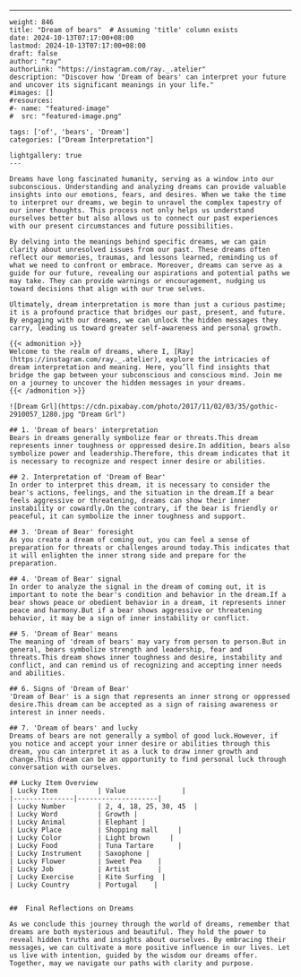 ---
    weight: 846
    title: "Dream of bears"  # Assuming 'title' column exists
    date: 2024-10-13T07:17:00+08:00
    lastmod: 2024-10-13T07:17:00+08:00
    draft: false
    author: "ray"
    authorLink: "https://instagram.com/ray._.atelier"
    description: "Discover how 'Dream of bears' can interpret your future and uncover its significant meanings in your life."
    #images: []
    #resources:
    #- name: "featured-image"
    #  src: "featured-image.png"
    
    tags: ['of', 'bears', 'Dream']
    categories: ["Dream Interpretation"]
    
    lightgallery: true
    ---
    
    Dreams have long fascinated humanity, serving as a window into our subconscious. Understanding and analyzing dreams can provide valuable insights into our emotions, fears, and desires. When we take the time to interpret our dreams, we begin to unravel the complex tapestry of our inner thoughts. This process not only helps us understand ourselves better but also allows us to connect our past experiences with our present circumstances and future possibilities.
    
    By delving into the meanings behind specific dreams, we can gain clarity about unresolved issues from our past. These dreams often reflect our memories, traumas, and lessons learned, reminding us of what we need to confront or embrace. Moreover, dreams can serve as a guide for our future, revealing our aspirations and potential paths we may take. They can provide warnings or encouragement, nudging us toward decisions that align with our true selves.
    
    Ultimately, dream interpretation is more than just a curious pastime; it is a profound practice that bridges our past, present, and future. By engaging with our dreams, we can unlock the hidden messages they carry, leading us toward greater self-awareness and personal growth.
    
    {{< admonition >}}
    Welcome to the realm of dreams, where I, [Ray](https://instagram.com/ray._.atelier), explore the intricacies of dream interpretation and meaning. Here, you’ll find insights that bridge the gap between your subconscious and conscious mind. Join me on a journey to uncover the hidden messages in your dreams.
    {{< /admonition >}}
    
    ![Dream Grl](https://cdn.pixabay.com/photo/2017/11/02/03/35/gothic-2910057_1280.jpg "Dream Grl")
    
    ## 1. 'Dream of bears' interpretation
    Bears in dreams generally symbolize fear or threats.This dream represents inner toughness or oppressed desire.In addition, bears also symbolize power and leadership.Therefore, this dream indicates that it is necessary to recognize and respect inner desire or abilities.
    
    ## 2. Interpretation of 'Dream of Bear'
    In order to interpret this dream, it is necessary to consider the bear's actions, feelings, and the situation in the dream.If a bear feels aggressive or threatening, dreams can show their inner instability or cowardly.On the contrary, if the bear is friendly or peaceful, it can symbolize the inner toughness and support.
    
    ## 3. 'Dream of Bear' foresight
    As you create a dream of coming out, you can feel a sense of preparation for threats or challenges around today.This indicates that it will enlighten the inner strong side and prepare for the preparation.
    
    ## 4. 'Dream of Bear' signal
    In order to analyze the signal in the dream of coming out, it is important to note the bear's condition and behavior in the dream.If a bear shows peace or obedient behavior in a dream, it represents inner peace and harmony.But if a bear shows aggressive or threatening behavior, it may be a sign of inner instability or conflict.
    
    ## 5. 'Dream of Bear' means
    The meaning of 'dream of bears' may vary from person to person.But in general, bears symbolize strength and leadership, fear and threats.This dream shows inner toughness and desire, instability and conflict, and can remind us of recognizing and accepting inner needs and abilities.
    
    ## 6. Signs of 'Dream of Bear'
    'Dream of Bear' is a sign that represents an inner strong or oppressed desire.This dream can be accepted as a sign of raising awareness or interest in inner needs.
    
    ## 7. 'Dream of bears' and lucky
    Dreams of bears are not generally a symbol of good luck.However, if you notice and accept your inner desire or abilities through this dream, you can interpret it as a luck to draw inner growth and change.This dream can be an opportunity to find personal luck through conversation with ourselves.
    
    ## Lucky Item Overview
    | Lucky Item          | Value              |
    |---------------|--------------------|
    | Lucky Number        | 2, 4, 18, 25, 30, 45  |
    | Lucky Word          | Growth |
    | Lucky Animal        | Elephant |
    | Lucky Place         | Shopping mall     |
    | Lucky Color         | Light brown     |
    | Lucky Food          | Tuna Tartare      |
    | Lucky Instrument    | Saxophone |
    | Lucky Flower        | Sweet Pea    |
    | Lucky Job           | Artist       |
    | Lucky Exercise      | Kite Surfing  |
    | Lucky Country       | Portugal    |
    
    
    ##  Final Reflections on Dreams
    
    As we conclude this journey through the world of dreams, remember that dreams are both mysterious and beautiful. They hold the power to reveal hidden truths and insights about ourselves. By embracing their messages, we can cultivate a more positive influence in our lives. Let us live with intention, guided by the wisdom our dreams offer. Together, may we navigate our paths with clarity and purpose.
    